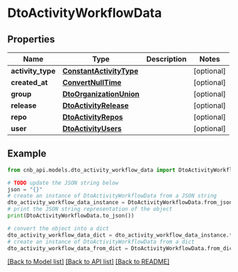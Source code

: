# DtoActivityWorkflowData


## Properties

Name | Type | Description | Notes
------------ | ------------- | ------------- | -------------
**activity_type** | [**ConstantActivityType**](ConstantActivityType.md) |  | [optional] 
**created_at** | [**ConvertNullTime**](ConvertNullTime.md) |  | [optional] 
**group** | [**DtoOrganizationUnion**](DtoOrganizationUnion.md) |  | [optional] 
**release** | [**DtoActivityRelease**](DtoActivityRelease.md) |  | [optional] 
**repo** | [**DtoActivityRepos**](DtoActivityRepos.md) |  | [optional] 
**user** | [**DtoActivityUsers**](DtoActivityUsers.md) |  | [optional] 

## Example

```python
from cnb_api.models.dto_activity_workflow_data import DtoActivityWorkflowData

# TODO update the JSON string below
json = "{}"
# create an instance of DtoActivityWorkflowData from a JSON string
dto_activity_workflow_data_instance = DtoActivityWorkflowData.from_json(json)
# print the JSON string representation of the object
print(DtoActivityWorkflowData.to_json())

# convert the object into a dict
dto_activity_workflow_data_dict = dto_activity_workflow_data_instance.to_dict()
# create an instance of DtoActivityWorkflowData from a dict
dto_activity_workflow_data_from_dict = DtoActivityWorkflowData.from_dict(dto_activity_workflow_data_dict)
```
[[Back to Model list]](../README.md#documentation-for-models) [[Back to API list]](../README.md#documentation-for-api-endpoints) [[Back to README]](../README.md)



